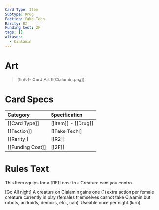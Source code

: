 ```yaml
---
Card Type: Item
Subtype: Drug
Faction: Fake Tech
Rarity: R2
Funding Cost: 2F
tags: []
aliases:
  - Cialamin
---
```

# Art

> [!info]- Card Art
> ![[Cialamin.png]]

# Card Specs

| Category | Specification| 
| :--- | :--- |
| [[Card Type]] | [[Item]] - [[Drug]] |  
| [[Faction]] | [[Fake Tech]] |  
| [[Rarity]] | [[R2]] |  
| [[Funding Cost]] | [[2F]] |  

# Rules Text  

This Item equips for a [[1F]] cost to a Creature card you control.  

[Go All night] A creature on Cialamin gains one (1) extra action per female creature currently in play (females themselves cannot take Cialamin but robots, androids, demons, etc., can). Useable once per night (turn).  

